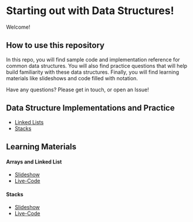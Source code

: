 # Starting out with Data Structures!

Welcome!

## How to use this repository

In this repo, you will find sample code and implementation reference for common data structures. You will also find practice questions that will help build familiarity with these data structures. Finally, you will find learning materials like slideshows and code filled with notation. 

Have any questions? Please get in touch, or open an Issue!

## Data Structure Implementations and Practice

- [Linked Lists](./linked-lists/README.md)
- [Stacks](./stacks/README.md)

## Learning Materials

#### Arrays and Linked List

- [Slideshow](https://docs.google.com/presentation/d/1wgQ9O8ys5c9Uyn90wkKMKuWeOyIXCpywBJ8GIHlGTrE/edit?usp=sharing)
- [Live-Code](./linked-lists/live-code.md)

#### Stacks

- [Slideshow](https://docs.google.com/presentation/d/1P03Auya0vuSCbH8BimoCUzRaPi7daJsS9NkQ_ql2U8k/edit?usp=sharing)
- [Live-Code](./stacks/live-code.md)

